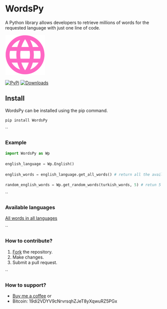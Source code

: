
# WordsPy

  

A Python library allows developers to retrieve millions of words for the requested language with just one line of code.

  
  

![LexiExtract](https://raw.githubusercontent.com/eymenefealtun/LexiExtract/master/RepoResources/LexiExtractMainIcon.png)

  
  

[![PyPi](https://img.shields.io/pypi/v/wordspy)](https://pypi.org/project/matplotlib/)  [![Downloads](https://img.shields.io/pypi/dm/wordspy)](https://pypi.org/project/wordspy)



## Install
WordsPy can be installed using the pip command.
```
pip install WordsPy
```

``
### Example
```python
import WordsPy as Wp  
  
english_language = Wp.English()  
  
english_words = english_language.get_all_words() # return all the available words in language
  
random_english_words = Wp.get_random_words(turkish_words, 5) # retun 5 random words from the list  
```
``
### Available languages
[All words in all languages](https://github.com/eymenefealtun/all-words-in-all-languages) 

``
### How to contribute?
 1. [Fork](https://github.com/eymenefealtun/WordsPy/fork) the repository.
 2. Make changes.
 3. Submit a pull request.
 
``
### How to support?
* [Buy me a coffee](https://www.buymeacoffee.com/altuneymenefe) 
or 
* Bitcoin: 19di2VDYV9cNrvrsqhZJeT8yXqwuRZ5PGx